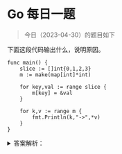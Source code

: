# Go 每日一题

> 今日（2023-04-30）的题目如下

下面这段代码输出什么，说明原因。

```golang
func main() {
	slice := []int{0,1,2,3}
	m := make(map[int]*int)

	for key,val := range slice {
		m[key] = &val
	}

	for k,v := range m {
		fmt.Println(k,"->",*v)
	}
}
```

<details>
<summary>答案解析：</summary>
<div>

答案解析：

```
0 -> 3
1 -> 3
2 -> 3
3 -> 3
```

解析：这是新手常会犯的错误写法，for range 循环的时候会**创建每个元素的副本，而不是元素的引用**，所以 m[key] = &val 取的都是变量 val 的地址，所以最后 map 中的所有元素的值都是变量 val 的地址，因为最后 val 被赋值为 3，所有输出都是 3.

正确的写法：

```
func main() {

	slice := []int{0,1,2,3}
	m := make(map[int]*int)

	for key,val := range slice {
		value := val
		m[key] = &value
	}

	for k,v := range m {
		fmt.Println(k,"===>",*v)
	}
}
```

扩展题目

```golang
type Test struct {
	name string
}

func (this *Test) Point(){
	fmt.Println(this.name)
}

func main() {
	ts := []Test{
		{"a"},
		{"b"},
		{"c"},
	}

	for _,t := range ts {
		//fmt.Println(reflect.TypeOf(t))
		defer t.Point()
	}
}
```

参考：[https://blog.csdn.net/idwtwt/article/details/87378419](https://blog.csdn.net/idwtwt/article/details/87378419)

---

### 2 楼

楼上正解. 因为循环体内的 val 为同一个值(处于同一个地址,只是循环时不断改变值). 因此, `&val` 是固定的. 循环结束时`val == 3`, 因此最后所有的 `*v == 3`

### 6 楼

长见识了 `for key,val := range slice { m[key] = &amp;val }` for range 循环中 变量 val 始终为集合中对应索引的值拷贝，它一般只具有只读性质。`&val`读取的是变量`val`的地址

### 42 楼

打卡: val 的地址是同一个,故 m 中的值只保留最后一个 val 的值为 3, 输出的 m 值全为 3

</div>
</details>
